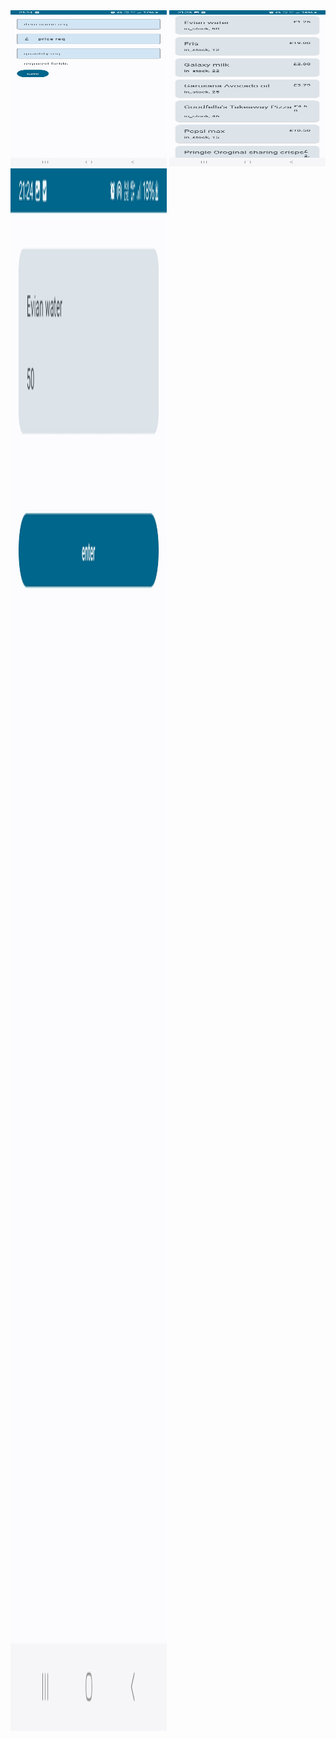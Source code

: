 
<img src="https://github.com/Ohnstokk3/App_Store/blob/master/Screenshot_20240620_211435_Main_App_Store.jpg" width="250" height="250" />
<img src="https://github.com/Ohnstokk3/App_Store/blob/master/Screenshot_20240620_212346_Main_App_Store.jpg" width="250" height="250" />
<img src="https://github.com/Ohnstokk3/App_Store/blob/master/Screenshot_20240620_212402_Main_App_Store.jpg" width="250" height="2500" />
